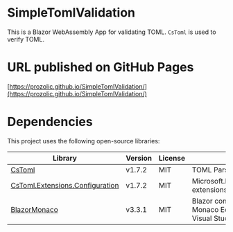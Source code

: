 SimpleTomlValidation
===

This is a Blazor WebAssembly App for validating TOML.
`CsToml` is used to verify TOML.

URL published on GitHub Pages
===
[https://prozolic.github.io/SimpleTomlValidation/](https://prozolic.github.io/SimpleTomlValidation/)  

Dependencies
==

This project uses the following open-source libraries:

| Library | Version | License | Description |
|---------|---------|---------|-------------|
| [CsToml](https://github.com/prozolic/CsToml) | v1.7.2 | MIT | TOML Parser/Serializer for .NET |
| [CsToml.Extensions.Configuration](https://github.com/prozolic/CsToml) | v1.7.2 | MIT | Microsoft.Extensions.Configuration extensions using CsToml |
| [BlazorMonaco](https://github.com/serdarciplak/BlazorMonaco) | v3.3.1 | MIT | Blazor component for Microsoft's Monaco Editor which powers Visual Studio Code. |

